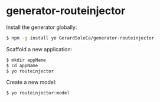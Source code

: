 generator-routeinjector
=======================

Install the generator globally:
```sh
$ npm -g install yo GerardSoleCa/generator-routeinjector
```

Scaffold a new application:
```sh
$ mkdir appName
$ cd appName
$ yo routeinjector
``` 

Create a new model:
```sh
$ yo routeinjector:model
``` 
